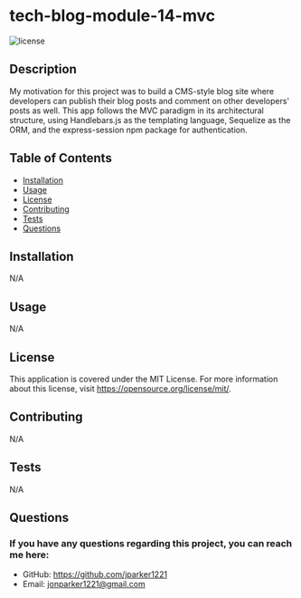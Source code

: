 # tech-blog-module-14-mvc

![license](https://img.shields.io/badge/license-MIT-green)

## Description

My motivation for this project was to build a CMS-style blog site where developers can publish their blog posts and comment on other developers' posts as well. This app follows the MVC paradigm in its architectural structure, using Handlebars.js as the templating language, Sequelize as the ORM, and the express-session npm package for authentication.

## Table of Contents

- [Installation](#installation)
- [Usage](#usage)
- [License](#license)
- [Contributing](#contributing)
- [Tests](#tests)
- [Questions](#questions)

## Installation

N/A

## Usage

N/A

## License

This application is covered under the MIT License. For more information about this license, visit https://opensource.org/license/mit/.

## Contributing

N/A

## Tests

N/A

## Questions

### If you have any questions regarding this project, you can reach me here:

- GitHub: https://github.com/jparker1221
- Email: jonparker1221@gmail.com
